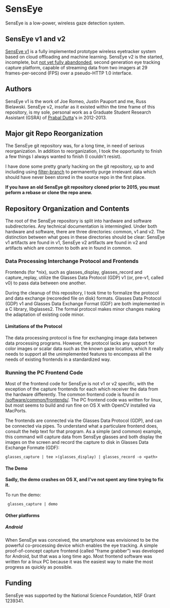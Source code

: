 # SensEye

SensEye is a low-power, wireless gaze detection system.

## SensEye v1 and v2

[SensEye v1](SENSEYE_V1.md) is a fully implemented prototype wireless eyetracker system based on cloud offloading and machine learning.  SensEye v2 is the started, incomplete, but [not yet fully abandonded](https://github.com/lab11/SensEye-2), second generation eye tracking capture platform, capable of streaming data from two imagers at 29 frames-per-second (FPS) over a pseudo-HTTP 1.0 interface.

## Authors

SensEye v1 is the work of Joe Romeo, Justin Pauport and me, Russ Bielawski.  SensEye v2, insofar as it existed within the time frame of this repository, is my sole, personal work as a Graduate Student Research Assistant (GSRA) of [Prabal Dutta](https://web.eecs.umich.edu/~prabal)'s in 2012-2013.

## Major git Repo Reorganization

The SensEye git repository was, for a long time, in need of serious reorganization.  In addition to reorganization, I took the opportunity to finish a few things I always wanted to finish (I couldn't resist).

I have done some pretty gnarly hacking on the git repository, up to and including using <a href="https://help.github.com/articles/remove-sensitive-data/">filter-branch</a> to permanently purge irrelevant data which should have never been stored in the source repo in the first place.

**If you have an old SensEye git repository cloned prior to 2015, you must peform a rebase or clone the repo anew.**

## Repository Organization and Contents

The root of the SensEye repository is split into hardware and software subdirectories.  Any technical documentation is intermingled.  Under both hardware and software, there are three directories: common, v1 and v2.  The distinction between what goes in these directories should be clear: SensEye v1 artifacts are found in v1, SensEye v2 artifacts are found in v2 and artifacts which are common to both are in found in common.

### Data Processing Interchange Protocol and Frontends

Frontends (for *nix), such as glasses_display, glasses_record and capture_replay, utilize the Glasses Data Protocol (GDP) v1 (or, pre-v1, called v0) to pass data between one another.

During the cleanup of this repository, I took time to formalize the protocol and data exchange (recoreded file on disk) formats.  Glasses Data Protocol (GDP) v1 and Glasses Data Exchange Format (GDF) are both implemented in a C library, libglasses2.  The formal protocol makes minor changes making the adaptation of existing code minor. 

#### Limitations of the Protocol 

The data processing protocol is fine for exchanging image data between data processing programs.  However, the protocol lacks any support for color images or scalar data such as the known gaze location, which it really needs to support all the unimplemented features to encompass all the needs of existing frontends in a standardized way.

### Running the PC Frontend Code

Most of the frontend code for SensEye is not v1 or v2 specific, with the exception of the capture frontends for each which receiver the data from the hardware differently.  The common frontend code is found in [/software/common/frontends/](software/common/frontends/).  The PC frontend code was written for linux, but most seems to build and run fine on OS X with OpenCV installed via MacPorts.

The frontends are connected via the Glasses Data Protocol (GDP), and can be connected via pipes.  To understand what a particulare frontend does, consult the help text for that program.  As a simple (and common) example, this command will capture data from SensEye glasses and both display the images on the screen and record the capture to disk in Glasses Data Exchange Formate (GDF):

    glasses_capture | tee >(glasses_display) | glasses_record -o <path>

#### The Demo

**Sadly, the demo crashes on OS X, and I've not spent any time trying to fix it.**

To run the demo:

     glasses_capture | demo

#### Other platforms

##### Android

When SensEye was conceived, the smartphone was envisioned to be the powerful co-processing device which enables the eye tracking.  A simple proof-of-concept capture frontend (called "frame grabber") was developed for Android, but that was a long time ago.  Most frontend software was written for a linux PC because it was the easiest way to make the most progress as quickly as possible.

## Funding

SensEye was supported by the National Science Foundation, NSF Grant 1239341.
